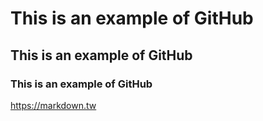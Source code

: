 # This is an example of GitHub
## This is an example of GitHub
### This is an example of GitHub

https://markdown.tw
